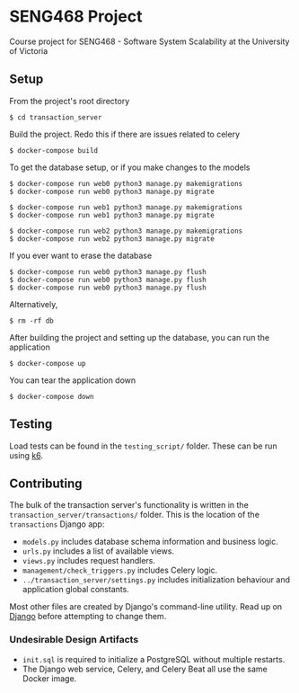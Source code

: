# SENG468 Project

Course project for SENG468 - Software System Scalability at the University of Victoria

## Setup

From the project's root directory

    $ cd transaction_server

Build the project. Redo this if there are issues related to celery

    $ docker-compose build

To get the database setup, or if you make changes to the models

    $ docker-compose run web0 python3 manage.py makemigrations
    $ docker-compose run web0 python3 manage.py migrate

    $ docker-compose run web1 python3 manage.py makemigrations
    $ docker-compose run web1 python3 manage.py migrate

    $ docker-compose run web2 python3 manage.py makemigrations
    $ docker-compose run web2 python3 manage.py migrate

If you ever want to erase the database

    $ docker-compose run web0 python3 manage.py flush
    $ docker-compose run web0 python3 manage.py flush
    $ docker-compose run web0 python3 manage.py flush

Alternatively,

    $ rm -rf db

After building the project and setting up the database, you can run the application

    $ docker-compose up

You can tear the application down

    $ docker-compose down

## Testing
Load tests can be found in the `testing_script/` folder. These can be run using [k6](https://k6.io/).

## Contributing

The bulk of the transaction server's functionality is written in the `transaction_server/transactions/` folder.
This is the location of the `transactions` Django app:

- `models.py` includes database schema information and business logic.
- `urls.py` includes a list of available views.
- `views.py` includes request handlers.
- `management/check_triggers.py` includes Celery logic.
- `../transaction_server/settings.py` includes initialization behaviour and application global constants.

Most other files are created by Django's command-line utility. Read up on [Django](https://docs.djangoproject.com/en/4.0/) before attempting to change them.

### Undesirable Design Artifacts
- `init.sql` is required to initialize a PostgreSQL without multiple restarts.
- The Django web service, Celery, and Celery Beat all use the same Docker image.
